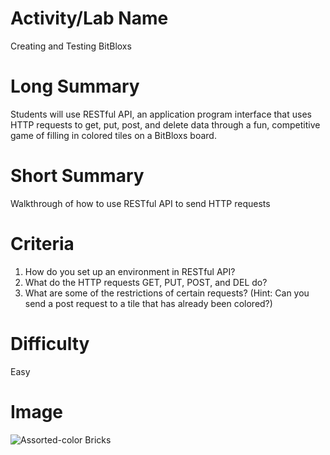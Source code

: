 # Activity/Lab Name

Creating and Testing BitBloxs

# Long Summary

Students will use RESTful API, an application program interface that uses HTTP requests to get, put, post, and delete data through a fun, competitive game of filling in colored tiles on a BitBloxs board.

# Short Summary

Walkthrough of how to use RESTful API to send HTTP requests

# Criteria

1. How do you set up an environment in RESTful API?
2. What do the HTTP requests GET, PUT, POST, and DEL do? 
3. What are some of the restrictions of certain requests? (Hint: Can you send a post request to a tile that has already been colored?)

# Difficulty

Easy

# Image
![Assorted-color Bricks](https://images.pexels.com/photos/1148496/pexels-photo-1148496.jpeg?auto=compress&cs=tinysrgb&h=750&w=1260)

